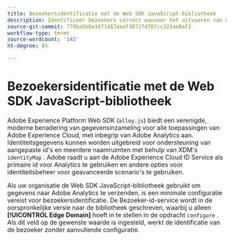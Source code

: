 ```yaml
---
title: Bezoekersidentificatie met de Web SDK JavaScript-bibliotheek
description: Identificeer bezoekers correct wanneer het uitvoeren van de bibliotheek van SDK van het Web JavaScript.
source-git-commit: 779ba5b0a1d71467aaaf3872fd707cc323ae8af2
workflow-type: tm+mt
source-wordcount: '143'
ht-degree: 0%

---
```


# Bezoekersidentificatie met de Web SDK JavaScript-bibliotheek

Adobe Experience Platform Web SDK (`alloy.js`) biedt een verenigde, moderne benadering van gegevensinzameling voor alle toepassingen van Adobe Experience Cloud, met inbegrip van Adobe Analytics aan. Identiteitsgegevens kunnen worden uitgebreid voor ondersteuning van aangepaste id&#39;s en meerdere naamruimten met behulp van XDM&#39;s `identityMap` . Adobe raadt u aan de Adobe Experience Cloud ID Service als primaire id voor Analytics te gebruiken en andere opties voor identiteitsbeheer voor geavanceerde scenario&#39;s te gebruiken.

Als uw organisatie de Web SDK JavaScript-bibliotheek gebruikt om gegevens naar Adobe Analytics te verzenden, is een minimale configuratie vereist voor bezoekersidentificatie. De Bezoeker-id-service wordt in de oorspronkelijke versie naar de bibliotheek geschreven, waarbij u alleen **[!UICONTROL Edge Domain]** hoeft in te stellen in de opdracht `configure` . Als dit veld op de gewenste waarde is ingesteld, werkt de identificatie van de bezoeker zonder aanvullende configuratie.
